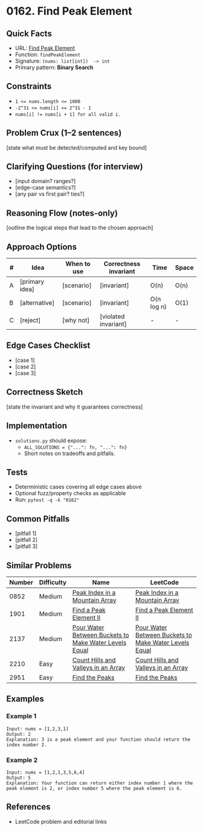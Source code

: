 # 0162. Find Peak Element

## Quick Facts

- URL: [Find Peak Element](https://leetcode.com/problems/find-peak-element/)
- Function: `findPeakElement`
- Signature: `(nums: list[int])  -> int`
- Primary pattern: **Binary Search**

## Constraints

- `1 <= nums.length <= 1000`
- `-2^31 <= nums[i] <= 2^31 - 1`
- `nums[i] != nums[i + 1] for all valid i.`

## Problem Crux (1–2 sentences)

[state what must be detected/computed and key bound]

## Clarifying Questions (for interview)

- [input domain? ranges?]
- [edge-case semantics?]
- [any pair vs first pair? ties?]

## Reasoning Flow (notes-only)

[outline the logical steps that lead to the chosen approach]

## Approach Options

| #   | Idea           | When to use | Correctness invariant | Time       | Space |
| --- | -------------- | ----------- | --------------------- | ---------- | ----- |
| A   | [primary idea] | [scenario]  | [invariant]           | O(n)       | O(n)  |
| B   | [alternative]  | [scenario]  | [invariant]           | O(n log n) | O(1)  |
| C   | [reject]       | [why not]   | [violated invariant]  | -          | -     |

## Edge Cases Checklist

- [case 1]
- [case 2]
- [case 3]

## Correctness Sketch

[state the invariant and why it guarantees correctness]

## Implementation

- `solutions.py` should expose:
    - `ALL_SOLUTIONS = {"...": fn, "...": fn}`
    - Short notes on tradeoffs and pitfalls.

## Tests

- Deterministic cases covering all edge cases above
- Optional fuzz/property checks as applicable
- Run: `pytest -q -k "0162"`

## Common Pitfalls

- [pitfall 1]
- [pitfall 2]
- [pitfall 3]

## Similar Problems

| Number | Difficulty | Name                                                                                                                             | LeetCode                                                                                                                                      |
| ------ | ---------- | -------------------------------------------------------------------------------------------------------------------------------- | --------------------------------------------------------------------------------------------------------------------------------------------- |
| 0852   | Medium     | [Peak Index in a Mountain Array](../0852-peak-index-in-a-mountain-array/readme.md)                                               | [Peak Index in a Mountain Array](https://leetcode.com/problems/peak-index-in-a-mountain-array/)                                               |
| 1901   | Medium     | [Find a Peak Element II](../1901-find-a-peak-element-ii/readme.md)                                                               | [Find a Peak Element II](https://leetcode.com/problems/find-a-peak-element-ii/)                                                               |
| 2137   | Medium     | [Pour Water Between Buckets to Make Water Levels Equal](../2137-pour-water-between-buckets-to-make-water-levels-equal/readme.md) | [Pour Water Between Buckets to Make Water Levels Equal](https://leetcode.com/problems/pour-water-between-buckets-to-make-water-levels-equal/) |
| 2210   | Easy       | [Count Hills and Valleys in an Array](../2210-count-hills-and-valleys-in-an-array/readme.md)                                     | [Count Hills and Valleys in an Array](https://leetcode.com/problems/count-hills-and-valleys-in-an-array/)                                     |
| 2951   | Easy       | [Find the Peaks](../2951-find-the-peaks/readme.md)                                                                               | [Find the Peaks](https://leetcode.com/problems/find-the-peaks/)                                                                               |

## Examples

### Example 1

```text
Input: nums = [1,2,3,1]
Output: 2
Explanation: 3 is a peak element and your function should return the index number 2.
```

### Example 2

```text
Input: nums = [1,2,1,3,5,6,4]
Output: 5
Explanation: Your function can return either index number 1 where the peak element is 2, or index number 5 where the peak element is 6.
```

## References

- LeetCode problem and editorial links
